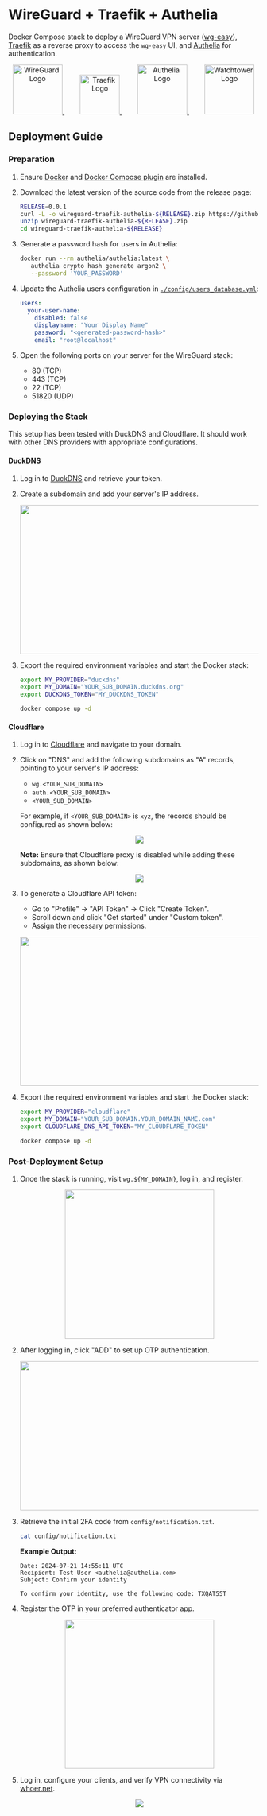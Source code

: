 # WireGuard + Traefik + Authelia

Docker Compose stack to deploy a WireGuard VPN server ([wg-easy](https://github.com/wg-easy/wg-easy)), [Traefik](https://github.com/traefik/traefik) as a reverse proxy to access the `wg-easy` UI, and [Authelia](https://github.com/authelia/authelia) for authentication.

<p align="center">
    <a href="https://www.wireguard.com/">
        <img src="https://i.ibb.co/xjsHPnb/wireguard-logo-icon-168760.png" alt="WireGuard Logo" width="100"/>
    </a>&nbsp;&nbsp;&nbsp;&nbsp;&nbsp;&nbsp;&nbsp;
    <a href="https://doc.traefik.io/traefik/">
        <img src="https://i.ibb.co/nRDG8QV/1200px-Traefik-logo.png" alt="Traefik Logo" width="80"/>
    </a>&nbsp;&nbsp;&nbsp;&nbsp;&nbsp;&nbsp;&nbsp;
    <a href="https://www.authelia.com/docs/">
        <img src="https://i.ibb.co/GTQBtqM/logo-cropped.png" alt="Authelia Logo" width="100"/>
    </a>&nbsp;&nbsp;&nbsp;&nbsp;&nbsp;&nbsp;&nbsp;
    <a href="https://containrrr.dev/watchtower/">
        <img src="https://i.ibb.co/TmPdT0D/watchtower.png" alt="Watchtower Logo" width="100"/>
    </a>
</p>

## Deployment Guide

### Preparation

1. Ensure [Docker](https://docs.docker.com/engine/install/) and [Docker Compose plugin](https://docs.docker.com/compose/install/linux/) are installed.
2. Download the latest version of the source code from the release page:

   ```bash
   RELEASE=0.0.1
   curl -L -o wireguard-traefik-authelia-${RELEASE}.zip https://github.com/lexmephi/wireguard-traefik-authelia/archive/refs/tags/${RELEASE}.zip
   unzip wireguard-traefik-authelia-${RELEASE}.zip
   cd wireguard-traefik-authelia-${RELEASE}
   ```

3. Generate a password hash for users in Authelia:

   ```bash
   docker run --rm authelia/authelia:latest \
      authelia crypto hash generate argon2 \
      --password 'YOUR_PASSWORD'
   ```

4. Update the Authelia users configuration in [`./config/users_database.yml`](./config/users_database.yml):

   ```yaml
   users:
     your-user-name:
       disabled: false
       displayname: "Your Display Name"
       password: "<generated-password-hash>"
       email: "root@localhost"
   ```

5. Open the following ports on your server for the WireGuard stack:
   - 80 (TCP)
   - 443 (TCP)
   - 22 (TCP)
   - 51820 (UDP)

### Deploying the Stack

This setup has been tested with DuckDNS and Cloudflare. It should work with other DNS providers with appropriate configurations.

#### DuckDNS

1. Log in to [DuckDNS](https://www.duckdns.org/) and retrieve your token.
2. Create a subdomain and add your server's IP address.

   <p align="center">
     <img src="./assets/duckdns.png" width="500" height="300"/>
   </p>

3. Export the required environment variables and start the Docker stack:

   ```bash
   export MY_PROVIDER="duckdns"
   export MY_DOMAIN="YOUR_SUB_DOMAIN.duckdns.org"
   export DUCKDNS_TOKEN="MY_DUCKDNS_TOKEN"

   docker compose up -d
   ```

#### Cloudflare

1. Log in to [Cloudflare](https://dash.cloudflare.com) and navigate to your domain.
2. Click on "DNS" and add the following subdomains as "A" records, pointing to your server's IP address:

   - `wg.<YOUR_SUB_DOMAIN>`
   - `auth.<YOUR_SUB_DOMAIN>`
   - `<YOUR_SUB_DOMAIN>`

   For example, if `<YOUR_SUB_DOMAIN>` is `xyz`, the records should be configured as shown below:

   <p align="center">
       <img src="./assets/cloudflare.png"/>
   </p>

   **Note:** Ensure that Cloudflare proxy is disabled while adding these subdomains, as shown below:

   <p align="center">
      <img src="./assets/cloudflare-disable-proxy.png"/>
   </p>

3. To generate a Cloudflare API token:

   - Go to "Profile" → "API Token" → Click "Create Token".
   - Scroll down and click "Get started" under "Custom token".
   - Assign the necessary permissions.

   <p align="center">
     <img src="./assets/token-permissions.png" width="500" height="300"/>
   </p>

4. Export the required environment variables and start the Docker stack:

   ```bash
   export MY_PROVIDER="cloudflare"
   export MY_DOMAIN="YOUR_SUB_DOMAIN.YOUR_DOMAIN_NAME.com"
   export CLOUDFLARE_DNS_API_TOKEN="MY_CLOUDFLARE_TOKEN"

   docker compose up -d
   ```

### Post-Deployment Setup

1. Once the stack is running, visit `wg.${MY_DOMAIN}`, log in, and register.

   <p align="center">
     <img src="./assets/authelia-login.png" width="300" height="300"/>
   </p>

2. After logging in, click "ADD" to set up OTP authentication.

   <p align="center">
     <img src="./assets/add-otp.png" width="600" height="300"/>
   </p>

3. Retrieve the initial 2FA code from `config/notification.txt`.

   ```bash
   cat config/notification.txt
   ```

   **Example Output:**

   ```
   Date: 2024-07-21 14:55:11 UTC
   Recipient: Test User <authelia@authelia.com>
   Subject: Confirm your identity

   To confirm your identity, use the following code: TXQAT55T
   ```

4. Register the OTP in your preferred authenticator app.

   <p align="center">
     <img src="./assets/register-otp.png" width="300" height="300"/>
   </p>

5. Log in, configure your clients, and verify VPN connectivity via [whoer.net](https://whoer.net/).

   <p align="center">
     <img src="./assets/wg-easy.png"/>
   </p>
